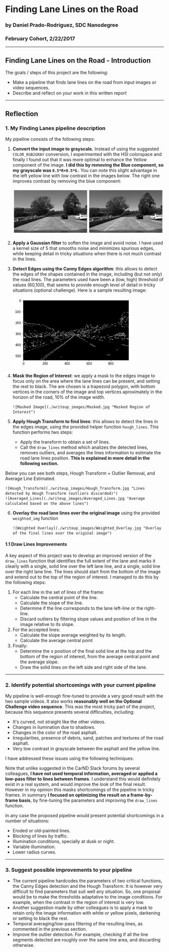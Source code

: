 # **Finding Lane Lines on the Road** 
### by Daniel Prado-Rodriguez,  SDC Nanodegree
### February Cohort, 2/22/2017

---

## Finding Lane Lines on the Road - Introduction

The goals / steps of this project are the following:
* Make a pipeline that finds lane lines on the road from input images or video sequences.
* Describe and reflect on your work in this written report


[//]: # (Image References)


---

## Reflection

### 1. My Finding Lanes pipeline description

My pipeline consists of the following steps:

1. **Convert the input image to grayscale.**
Instead of using the suggested `COLOR_RGB2GRAY` conversion, I experimented with the HSI colorspace and finally I found out that it was more optimal to enhance the Yellow component of the image. **I did this by removing the Blue component, so my grayscale was `0.5*R+0.5*G.`**
You can note this slight advantage in the left yellow line with low contrast in the images below. The right one improves contrast by removing the blue component:

    ![RGBvsRG comparison](./writeup_images/Gray_YellowFilter.jpg "Left:COLOR_RGB2GRAY, Right:.5*R+.5*G")


2. **Apply a Gaussian filter** to soften the image and avoid noise. I have used a kernel size of 5 that smooths noise and minimizes spurious edges, while keeping detail in tricky situations when there is not much contrast in the lines.

3. **Detect Edges using the Canny Edges algorithm**: this allows to detect the edges of the shapes contained in the image, including (but not only) the road lines. The parameters used have been a (low, high) threshold of values (60,100), that seems to provide enough level of detail in tricky situations (optional challenge).
Here is a sample resulting image:

    ![Canny Edges](./writeup_images/Canny_Edges.jpg "Canny Edges Detection")

4. **Mask the Region of Interest**: we apply a mask to the edges image to focus only on the area where the lane lines can be present, and setting the rest to black. The are chosen is a trapezoid polygon, with bottom vertices in the corners of the image and top vertices aproximately in the horizon of the road, 10% of the image width.

       ![Masked Image](./writeup_images/Masked.jpg "Masked Region of Interest")

5. **Apply Hough Transform to find lines**: this allows to detect the lines in the edges image, using the provided helper function `hough_lines`. This function performs two steps:
   - Apply the transform to obtain a set of lines.
   - Call the `draw_lines` method which analizes the detected lines, removes outliers, and averages the lines information to estimate the road lane lines position. **This is explained in more detail in the following section.**

Below you can see both steps, Hough Transform + Outlier Removal, and Average Line Estimated.

    ![Hough_Transform](./writeup_images/Hough_Transform.jpg "Lines detected by Hough Transform (outliers discarded)")
    ![Averaged_Lines](./writeup_images/Averaged_Lines.jpg "Average calculated based on the above lines")
    
6. **Overlay the road lane lines over the original image** using the provided `weighted_img` function

       ![Weighted Overlay](./writeup_images/Weighted_Overlay.jpg "Overlay of the final lines over the original image")


#### 1.1 Draw Lines Improvements
A key aspect of this project was to develop an improved version of the `draw_lines` function that identifies the full extent of the lane and marks it clearly with a single, solid line over the left lane line, and a single, solid line over the right lane line. The lines should start from the bottom of the image and extend out to the top of the region of interest.
I managed to do this by the following steps:
1. For each line in the set of lines of the frame:
   * Calculate the central point of the line.
   * Calculate the slope of the line.
   * Determine if the line corresponds to the lane left-line or the right-line.
   * Discard outliers by filtering slope values and position of line in the image relative to its slope.
2. For the accepted lines:
   * Calculate the slope average weighted by its length.
   * Calculate the average central point
3. Finally:
   * Determine the x position of the final solid line at the top and the bottom of the region of interest, from the average central point and the average slope.
   * Draw the solid lines on the left side and right side of the lane.
   
---
### 2. Identify potential shortcomings with your current pipeline
My pipeline is well-enough fine-tuned to provide a very good result with the two sample videos.
It also works **reasonably well on the Optional Challenge video sequence**. This was the most tricky part of the project, because this sequence presents several difficulties, including:
* It's curved, not straight like the other videos.
* Changes in ilumination due to shadows.
* Changes in the color of the road asphalt.
* Irregularities, presence of debris, sand, patches and textures of the road asphalt.
* Very low contrast in grayscale between the asphalt and the yellow line.

I have addressed these issues using the following techniques:

Note that unlike suggested in the CarND Slack forums by several colleagues, **I have not used temporal information, averaged or applied a low-pass filter to lines between frames**.  I understand this would definitely exist in a real system, and would improve the _look_ of the final result. However in my opinion this masks shortcomings of the pipeline in tricky frames. In summary **I focused on optimizing the result on a frame-by-frame basis**, by fine-tuning the parameters and improving the `draw_lines` function.

In any case the proposed pipeline would present potential shortcomings in a number of situations:
* Eroded or old-painted lines.
* Blocking of lines by traffic.
* Illumination conditions, specially at dusk or night.
* Variable illumination.
* Lower radius curves.

---
### 3. Suggest possible improvements to your pipeline
* The current pipeline hardcodes the parameters of two critical functions, the Canny Edges detection and the Hough Transform. It is however very difficult to find parameters that suit well any situation. So, one proposal would be to make the thresholds adaptative to the image conditions. For example, when the contrast in the region of interest is very low.
* Another suggestion made by other colleagues is to apply a mask to retain only the image information with white or yellow pixels, darkening or setting to black the rest.
* Temporal averaging/low-pass filtering of the resulting lines, as commented in the previous section.
* Improve the outlier detection. For example, checking if all the line segments detected are roughly over the same line area, and discarding otherwise.


